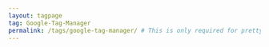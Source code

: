```yaml
---
layout: tagpage
tag: Google-Tag-Manager
permalink: /tags/google-tag-manager/ # This is only required for pretty links.
---
```


